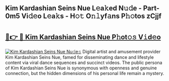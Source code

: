 ## Kim Kardashian Seins Nue L𝚎a𝚔ed N𝚞𝚍e - Part-0m5 Vi𝚍𝚎o L𝚎a𝚔s - H𝚘𝚝 O𝚗𝚕yf𝚊ns P𝚑𝚘tos zCjjf

# <h2><a href="http://kf2d24.oniu.top/?m=Kim+Kardashian+Seins+Nue">🔗👉 🔴 Kim Kardashian Seins Nue P𝚑ot𝚘𝚜 V𝚒d𝚎o</a></h2>

[![Kim Kardashian Seins Nue Nu𝚍e𝚜](https://i.imgur.com/0qMVB7G.gif)](http://kf2d24.oniu.top/?m=Kim+Kardashian+Seins+Nue)
Digital artist and amusement provider Kim Kardashian Seins Nue, famed for disseminating dance and lifestyle content via viral dance sequences and succinct videos. The public persona of Kim Kardashian Seins Nue is synonymous with openness and genuine connection, but the hidden dimensions of his personal life remain a mystery.  
